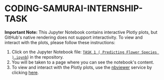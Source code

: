 # CODING-SAMURAI-INTERNSHIP-TASK
**Important Note:** This Jupyter Notebook contains interactive Plotly plots, but GitHub's native rendering does not support interactivity. To view and interact with the plots, please follow these instructions:

1. Click on the Jupyter Notebook file: [`TASK 1 ( Predicting Flower Species ).ipynb`](https://github.com/MohidAbdulRehman/CODING-SAMURAI-INTERNSHIP-TASK/blob/b7d431b15ff181275e52db49e4ffa6808a1199ad/TASK%201%20(%20Predicting%20Flower%20Species%20).ipynb)) in the repository.
2. You will be taken to a page where you can see the notebook's content.
3. To view and interact with the Plotly plots, use the [nbviewer](https://nbviewer.jupyter.org/) service by clicking [here](https://nbviewer.jupyter.org/github/yourusername/CODING-SAMURAI-INTERNSHIP-TASK/blob/main/iris_data_prediction.ipynb).
